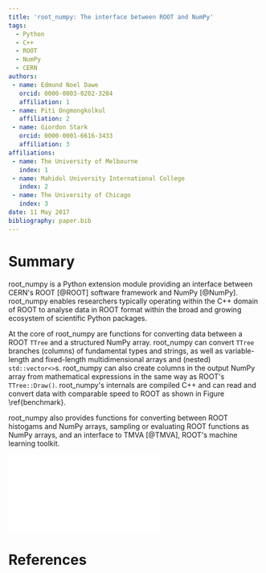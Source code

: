 ```yaml
---
title: 'root_numpy: The interface between ROOT and NumPy'
tags:
  - Python
  - C++
  - ROOT
  - NumPy
  - CERN
authors:
 - name: Edmund Noel Dawe
   orcid: 0000-0003-0202-3284
   affiliation: 1
 - name: Piti Ongmongkolkul
   affiliation: 2
 - name: Giordon Stark
   orcid: 0000-0001-6616-3433
   affiliation: 3
affiliations:
 - name: The University of Melbourne
   index: 1
 - name: Mahidol University International College
   index: 2
 - name: The University of Chicago
   index: 3
date: 11 May 2017
bibliography: paper.bib
---
```


# Summary

root_numpy is a Python extension module providing an interface between CERN's
ROOT [@ROOT] software framework and NumPy [@NumPy]. root_numpy enables
researchers typically operating within the C++ domain of ROOT to analyse data
in ROOT format within the broad and growing ecosystem of scientific Python
packages.

At the core of root_numpy are functions for converting data between a ROOT
`TTree` and a structured NumPy array. root_numpy can convert `TTree` branches
(columns) of fundamental types and strings, as well as variable-length and
fixed-length multidimensional arrays and (nested) `std::vector<>`s. root_numpy
can also create columns in the output NumPy array from mathematical expressions
in the same way as ROOT's `TTree::Draw()`. root_numpy's internals are compiled
C++ and can read and convert data with comparable speed to ROOT as shown in
Figure \ref{benchmark}.

root_numpy also provides functions for converting between ROOT histogams and
NumPy arrays, sampling or evaluating ROOT functions as NumPy arrays, and an
interface to TMVA [@TMVA], ROOT's machine learning toolkit.

![Benchmarking root_numpy's `tree2array()` function against ROOT's `TTree::Draw()`\label{benchmark}](../benchmarks/bench_tree2array.pdf)

# References
